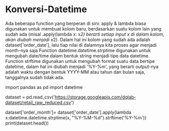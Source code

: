 # Konversi-Datetime
Ada beberapa function yang berperan di sini:  apply &amp; lambda biasa digunakan untuk membuat kolom baru, berdasarkan suatu kolom lain yang sudah ada 
(misal .apply(lambda x: x*2) berarti setiap input x di dalam kolom, akan diubah menjadi x*2). Dalam hal ini kolom yang sudah ada adalah dataset['order_date'], lalu tiap nilai di dalamnya kita proses agar menjadi month-nya saja Function datetime.datetime.strptime digunakan untuk mengubah date/time dalam bentuk string menjadi tipe data datetime. Function strftime digunakan untuk mengubah format suatu data bertipe datetime, dalam hal ini diubah menjadi '%Y-%m', yang berarti output-nya adalah waktu dengan bentuk YYYY-MM atau tahun dan bulan saja, tanggalnya sudah tidak ada. 

import pandas as pd
import datetime

dataset = pd.read_csv('https://storage.googleapis.com/dqlab-dataset/retail_raw_reduced.csv')

dataset['order_month']= dataset['order_date'].apply(lambda x:datetime.datetime.strptime(x, "%Y-%M-%d").strftime('%Y-%m'))
print(dataset.head())
